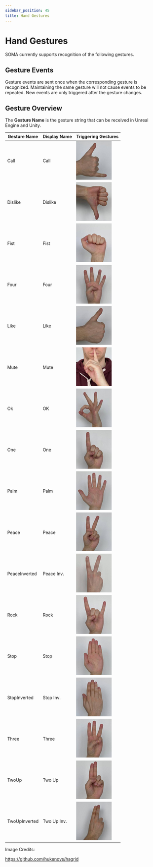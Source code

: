 ```yaml
---
sidebar_position: 45
title: Hand Gestures
---
```


# Hand Gestures

SOMA currently supports recognition of the following gestures.

## Gesture Events

Gesture events are sent once when the corresponding gesture is recognized. Maintaining the same gesture will not cause events to be repeated. New events are only triggered after the gesture changes.

## Gesture Overview

The **Gesture Name** is the gesture string that can be received in Unreal Engine and Unity.

|Gesture Name|Display Name|Triggering Gestures|
|---|---|---|
|Call|Call|![](../img/call.jpg) 
|Dislike|Dislike|![](../img/dislike.jpg) 
|Fist|Fist|![](../img/fist.jpg) 
|Four|Four|![](../img/four.jpg) 
|Like|Like|![](../img/like.jpg) 
|Mute|Mute|![](../img/mute.jpg) 
|Ok|OK|![](../img/ok.jpg) 
|One|One|![](../img/one.jpg) 
|Palm|Palm|![](../img/palm.jpg) 
|Peace|Peace|![](../img/peace.jpg) 
|PeaceInverted|Peace Inv.|![](../img/peace_inv.jpg) 
|Rock|Rock|![](../img/rock.jpg) 
|Stop|Stop|![](../img/stop.jpg) 
|StopInverted|Stop Inv.|![](../img/stop_inv.jpg) 
|Three|Three|![](../img/three.jpg) 
|TwoUp|Two Up|![](../img/two_up.jpg) 
|TwoUpInverted|Two Up Inv.|![](../img/two_up_inv.jpg)

Image Credits:

https://github.com/hukenovs/hagrid
